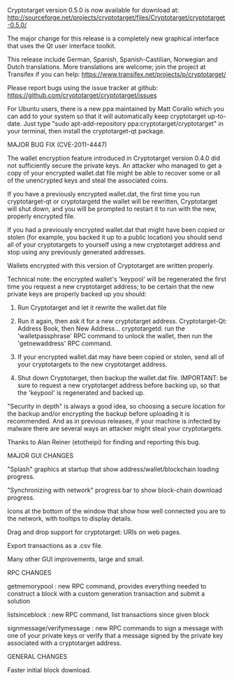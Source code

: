 Cryptotarget version 0.5.0 is now available for download at:
http://sourceforge.net/projects/cryptotarget/files/Cryptotarget/cryptotarget-0.5.0/

The major change for this release is a completely new graphical interface that uses the Qt user interface toolkit.

This release include German, Spanish, Spanish-Castilian, Norwegian and Dutch translations. More translations are welcome; join the project at Transifex if you can help:
https://www.transifex.net/projects/p/cryptotarget/

Please report bugs using the issue tracker at github:
https://github.com/cryptotarget/cryptotarget/issues

For Ubuntu users, there is a new ppa maintained by Matt Corallo which you can add to your system so that it will automatically keep cryptotarget up-to-date.  Just type "sudo apt-add-repository ppa:cryptotarget/cryptotarget" in your terminal, then install the cryptotarget-qt package.

MAJOR BUG FIX  (CVE-2011-4447)

The wallet encryption feature introduced in Cryptotarget version 0.4.0 did not sufficiently secure the private keys. An attacker who
managed to get a copy of your encrypted wallet.dat file might be able to recover some or all of the unencrypted keys and steal the
associated coins.

If you have a previously encrypted wallet.dat, the first time you run cryptotarget-qt or cryptotargetd the wallet will be rewritten, Cryptotarget will
shut down, and you will be prompted to restart it to run with the new, properly encrypted file.

If you had a previously encrypted wallet.dat that might have been copied or stolen (for example, you backed it up to a public
location) you should send all of your cryptotargets to yourself using a new cryptotarget address and stop using any previously generated addresses.

Wallets encrypted with this version of Cryptotarget are written properly.

Technical note: the encrypted wallet's 'keypool' will be regenerated the first time you request a new cryptotarget address; to be certain that the
new private keys are properly backed up you should:

1. Run Cryptotarget and let it rewrite the wallet.dat file

2. Run it again, then ask it for a new cryptotarget address.
Cryptotarget-Qt: Address Book, then New Address...
cryptotargetd: run the 'walletpassphrase' RPC command to unlock the wallet,  then run the 'getnewaddress' RPC command.

3. If your encrypted wallet.dat may have been copied or stolen, send  all of your cryptotargets to the new cryptotarget address.

4. Shut down Cryptotarget, then backup the wallet.dat file.
IMPORTANT: be sure to request a new cryptotarget address before backing up, so that the 'keypool' is regenerated and backed up.

"Security in depth" is always a good idea, so choosing a secure location for the backup and/or encrypting the backup before uploading it is recommended. And as in previous releases, if your machine is infected by malware there are several ways an attacker might steal your cryptotargets.

Thanks to Alan Reiner (etotheipi) for finding and reporting this bug.

MAJOR GUI CHANGES

"Splash" graphics at startup that show address/wallet/blockchain loading progress.

"Synchronizing with network" progress bar to show block-chain download progress.

Icons at the bottom of the window that show how well connected you are to the network, with tooltips to display details.

Drag and drop support for cryptotarget: URIs on web pages.

Export transactions as a .csv file.

Many other GUI improvements, large and small.

RPC CHANGES

getmemorypool : new RPC command, provides everything needed to construct a block with a custom generation transaction and submit a solution

listsinceblock : new RPC command, list transactions since given block

signmessage/verifymessage : new RPC commands to sign a message with one of your private keys or verify that a message signed by the private key associated with a cryptotarget address.

GENERAL CHANGES

Faster initial block download.

